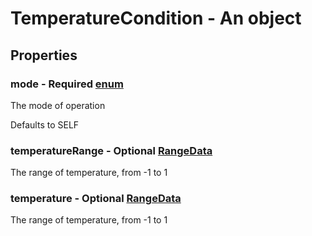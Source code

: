 

# TemperatureCondition - An object



## Properties



### mode - Required [enum](enum)



 The mode of operation



Defaults to SELF



### temperatureRange - Optional [RangeData](RangeData)



 The range of temperature, from -1 to 1



### temperature - Optional [RangeData](RangeData)



 The range of temperature, from -1 to 1

